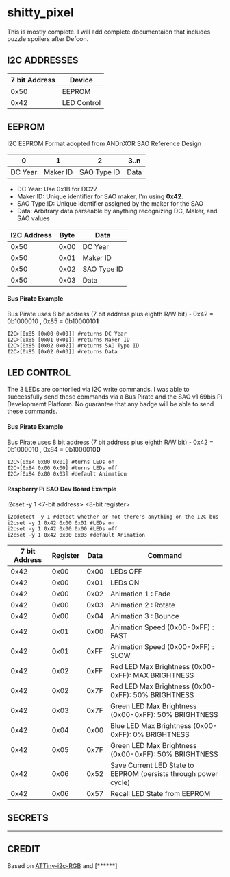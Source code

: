 # shitty_pixel
This is mostly complete. I will add complete documentaion that includes puzzle spoilers after Defcon. 

## I2C ADDRESSES

7 bit Address | Device
--- | ---
0x50 | EEPROM
0x42 | LED Control

## EEPROM

I2C EEPROM Format adopted from ANDnXOR SAO Reference Design

0 | 1 | 2 | 3..n
--- | --- | --- | ---
DC Year | Maker ID | SAO Type ID | Data

* DC Year: Use 0x1B for DC27
* Maker ID: Unique identifier for SAO maker, I'm using **0x42**.
* SAO Type ID: Unique identifier assigned by the maker for the SAO
* Data: Arbitrary data parseable by anything recognizing DC, Maker, and SAO values

I2C Address | Byte | Data
--- | --- | --- 
0x50 | 0x00 | DC Year
0x50 | 0x01| Maker ID
0x50 | 0x02| SAO Type ID
0x50 | 0x03| Data

#### Bus Pirate Example
Bus Pirate uses 8 bit address (7 bit address plus eighth R/W bit) - 0x42 = 0b1000010 , 0x85 = 0b1000010**1** 
```
I2C>[0x85 [0x00 0x00]] #returns DC Year
I2C>[0x85 [0x01 0x01]] #returns Maker ID
I2C>[0x85 [0x02 0x02]] #returns SAO Type ID
I2C>[0x85 [0x02 0x03]] #returns Data
```


## LED CONTROL

The 3 LEDs are contorlled via I2C write commands. I was able to successfully send these commands via a Bus Pirate and the SAO v1.69bis Pi Developmemt Platform. No guarantee that any badge will be able to send these commands. 

#### Bus Pirate Example
Bus Pirate uses 8 bit address (7 bit address plus eighth R/W bit) - 0x42 = 0b1000010 , 0x84 = 0b1000010**0** 
```
I2C>[0x84 0x00 0x01] #turns LEDs on 
I2C>[0x84 0x00 0x00] #turns LEDs off
I2C>[0x84 0x00 0x03] #default Animation
```

#### Raspberry Pi SAO Dev Board Example
i2cset -y 1 <7-bit address> <8-bit register> <byte to be written>
```
i2cdetect -y 1 #detect whether or not there's anything on the I2C bus
i2cset -y 1 0x42 0x00 0x01 #LEDs on 
i2cset -y 1 0x42 0x00 0x00 #LEDs off
i2cset -y 1 0x42 0x00 0x03 #default Animation
```

7 bit Address | Register | Data | Command
--- | --- | --- | ---
0x42 | 0x00 | 0x00 | LEDs OFF
0x42 | 0x00 | 0x01 | LEDs ON
0x42 | 0x00 | 0x02 | Animation 1 : Fade
0x42 | 0x00 | 0x03 | Animation 2 : Rotate
0x42 | 0x00 | 0x04 | Animation 3 : Bounce
0x42 | 0x01 | 0x00 | Animation Speed (0x00-0xFF) : FAST
0x42 | 0x01 | 0xFF | Animation Speed (0x00-0xFF) : SLOW
0x42 | 0x02 | 0xFF | Red LED Max Brightness (0x00-0xFF): MAX BRIGHTNESS
0x42 | 0x02 | 0x7F | Red LED Max Brightness (0x00-0xFF): 50% BRIGHTNESS
0x42 | 0x03 | 0x7F | Green LED Max Brightness (0x00-0xFF): 50% BRIGHTNESS
0x42 | 0x04 | 0x00 | Blue LED Max Brightness (0x00-0xFF): 0% BRIGHTNESS
0x42 | 0x05 | 0x7F | Green LED Max Brightness (0x00-0xFF): 50% BRIGHTNESS
0x42 | 0x06 | 0x52 | Save Current LED State to EEPROM (persists through power cycle)
0x42 | 0x06 | 0x57 | Recall LED State from EEPROM

## SECRETS 
*******

## CREDIT
Based on [ATTiny-i2c-RGB](https://github.com/G42makes/ATTiny-i2c-RGB)
and
[******]
